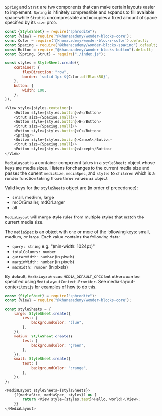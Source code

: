 `Spring` and `Strut` are two components that can make certain layouts easier to implement.
`Spring` is infinitely compressible and expands to fill available space while `Strut`
is uncompressible and occupies a fixed amount of space specified by its `size` prop.

```js
const {StyleSheet} = require("aphrodite");
const {View} = require("@khanacademy/wonder-blocks-core");
const Color = require("@khanacademy/wonder-blocks-color").default;
const Spacing = require("@khanacademy/wonder-blocks-spacing").default;
const Button = require("@khanacademy/wonder-blocks-button").default;
const {Spring, Strut} = require("./index.js");

const styles = StyleSheet.create({
    container: {
        flexDirection: "row",
        border: `solid 1px ${Color.offBlack50}`,
    },
    button: {
        width: 100,
    },
});

<View style={styles.container}>
    <Button style={styles.button}>A</Button>
    <Strut size={Spacing.small}/>
    <Button style={styles.button}>B</Button>
    <Strut size={Spacing.small}/>
    <Button style={styles.button}>C</Button>
    <Spring/>
    <Button style={styles.button}>Cancel</Button>
    <Strut size={Spacing.small}/>
    <Button style={styles.button}>Accept</Button>
</View>
```

`MediaLayout` is a container component takes in a `styleSheets` object whose keys are
media sizes.  I listens for changes to the current media size and passes the current
`mediaSize`, `mediaSpec`, and `styles` to `children` which is a render function taking
those three values as object.

Valid keys for the `styleSheets` object are (in order of precedence):
- small, medium, large
- mdOrSmaller, mdOrLarger
- all

`MediaLayout` will merge style rules from multiple styles that match the current media
size.

The `mediaSpec` is an object with one or more of the following keys: small, medium, or
large.  Each value contains the following data:
- `query: string` e.g. "(min-width: 1024px)"
- `totalColumns: number`
- `gutterWidth: number` (in pixels)
- `marginWidth: number` (in pixels)
- `maxWidth: number` (in pixels)

By default, `MediaLayout` uses `MEDIA_DEFAULT_SPEC` but others can be specified using
`MediaLayoutContext.Provider`.  See media-layout-context.test.js for examples of how
to do this.

```js
const {StyleSheet} = require("aphrodite");
const {View} = require("@khanacademy/wonder-blocks-core");

const styleSheets = {
    large: StyleSheet.create({
        test: {
            backgroundColor: "blue",
        },
    }),
    medium: StyleSheet.create({
        test: {
            backgroundColor: "green",
        },
    }),
    small: StyleSheet.create({
        test: {
            backgroundColor: "orange",
        },
    }),
};

<MediaLayout styleSheets={styleSheets}>
    {({mediaSize, mediaSpec, styles}) => {
        return <View style={styles.test}>Hello, world!</View>;
    }}
</MediaLayout>
```
